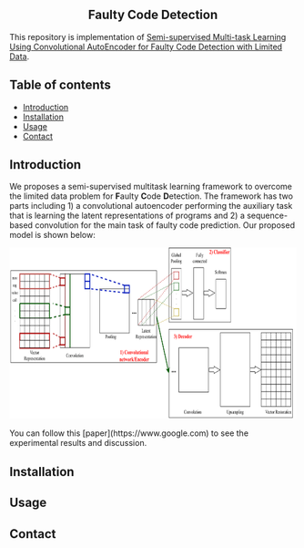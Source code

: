 <h2 align="center">
Faulty Code Detection 
</h2>

This repository is implementation of [Semi-supervised Multi-task Learning Using Convolutional AutoEncoder for Faulty Code Detection with Limited Data]().

<!-- Table of content-->

## Table of contents
* [Introduction](#introduction)
* [Installation](#installation)
* [Usage](#usage)
* [Contact](#contact)


## Introduction
We proposes a semi-supervised multitask learning framework to overcome the limited data problem for **F**aulty **C**ode **D**etection. 
The framework has two parts including 1) a convolutional autoencoder performing the auxiliary task that is learning the latent representations of programs 
and 2) a sequence-based convolution for the main task of faulty code prediction. Our proposed model is shown below:
<p align="center">
<img src="resources/model.png" width="800" height="300" title="Multi-task learning model">
</p>
You can follow this [paper](https://www.google.com) to see the experimental results and discussion.

## Installation

## Usage

## Contact
